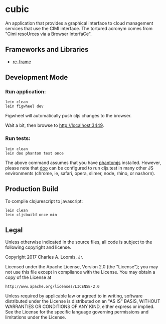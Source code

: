 # cubic

An application that provides a graphical interface to cloud management
services that use the CIMI interface.  The tortured acronym comes from
"Cimi resoUrces via a Browser InterfaCe".

## Frameworks and Libraries

 - [re-frame](https://github.com/Day8/re-frame)

## Development Mode

### Run application:

```
lein clean
lein figwheel dev
```

Figwheel will automatically push cljs changes to the browser.

Wait a bit, then browse to [http://localhost:3449](http://localhost:3449).

### Run tests:

```
lein clean
lein doo phantom test once
```

The above command assumes that you have
[phantomjs](https://www.npmjs.com/package/phantomjs)
installed. However, please note that
[doo](https://github.com/bensu/doo) can be configured to run cljs.test
in many other JS environments (chrome, ie, safari, opera, slimer,
node, rhino, or nashorn).

## Production Build

To compile clojurescript to javascript:

```
lein clean
lein cljsbuild once min
```

## Legal

Unless otherwise indicated in the source files, all code is subject to
the following copyright and license.

Copyright 2017 Charles A. Loomis, Jr.

Licensed under the Apache License, Version 2.0 (the "License"); you
may not use this file except in compliance with the License.  You may
obtain a copy of the License at

    http://www.apache.org/licenses/LICENSE-2.0

Unless required by applicable law or agreed to in writing, software
distributed under the License is distributed on an "AS IS" BASIS,
WITHOUT WARRANTIES OR CONDITIONS OF ANY KIND, either express or
implied.  See the License for the specific language governing
permissions and limitations under the License.
